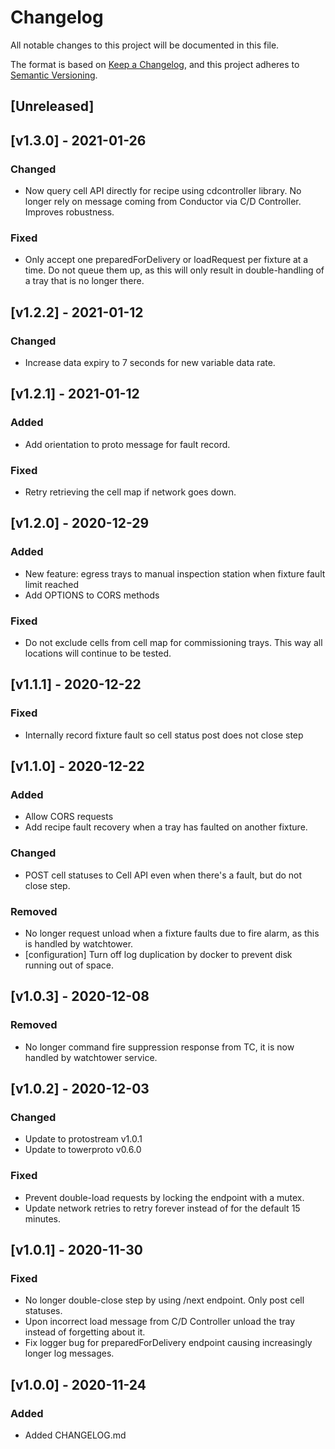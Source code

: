 # Changelog
All notable changes to this project will be documented in this file.

The format is based on [Keep a Changelog](https://keepachangelog.com/en/1.0.0/),
and this project adheres to [Semantic Versioning](https://semver.org/spec/v2.0.0.html).

## [Unreleased]

## [v1.3.0] - 2021-01-26
### Changed
- Now query cell API directly for recipe using cdcontroller library. No longer rely on message
  coming from Conductor via C/D Controller. Improves robustness.

### Fixed
- Only accept one preparedForDelivery or loadRequest per fixture at a time. Do not queue
  them up, as this will only result in double-handling of a tray that is no longer there.

## [v1.2.2] - 2021-01-12
### Changed
- Increase data expiry to 7 seconds for new variable data rate.

## [v1.2.1] - 2021-01-12
### Added
- Add orientation to proto message for fault record.

### Fixed
- Retry retrieving the cell map if network goes down.

## [v1.2.0] - 2020-12-29
### Added
- New feature: egress trays to manual inspection station when fixture fault limit reached
- Add OPTIONS to CORS methods

### Fixed
- Do not exclude cells from cell map for commissioning trays. This way all locations will
  continue to be tested.

## [v1.1.1] - 2020-12-22
### Fixed
- Internally record fixture fault so cell status post does not close step

## [v1.1.0] - 2020-12-22
### Added
- Allow CORS requests
- Add recipe fault recovery when a tray has faulted on another fixture.

### Changed
- POST cell statuses to Cell API even when there's a fault, but do not close step.

### Removed
- No longer request unload when a fixture faults due to fire alarm, as this is handled by
  watchtower.
- [configuration] Turn off log duplication by docker to prevent disk running out of space.

## [v1.0.3] - 2020-12-08
### Removed
- No longer command fire suppression response from TC, it is now handled by watchtower service.

## [v1.0.2] - 2020-12-03
### Changed
- Update to protostream v1.0.1
- Update to towerproto v0.6.0

### Fixed
- Prevent double-load requests by locking the endpoint with a mutex.
- Update network retries to retry forever instead of for the default 15 minutes.

## [v1.0.1] - 2020-11-30
### Fixed
- No longer double-close step by using /next endpoint. Only post cell statuses.
- Upon incorrect load message from C/D Controller unload the tray instead of
  forgetting about it.
- Fix logger bug for preparedForDelivery endpoint causing increasingly longer
  log messages.
## [v1.0.0] - 2020-11-24
### Added
- Added CHANGELOG.md

